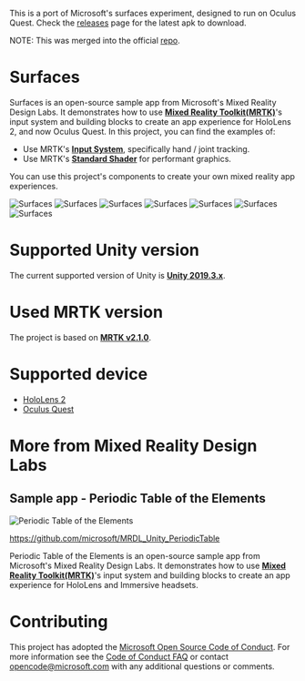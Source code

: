 This is a port of Microsoft's surfaces experiment, designed to run on Oculus Quest.
Check the [releases](https://github.com/provencher/MR_Surfaces_Oculus/releases) page for the latest apk to download.

NOTE: This was merged into the official [repo](https://github.com/microsoft/MRDL_Unity_Surfaces/tree/oculus).

# Surfaces
Surfaces is an open-source sample app from Microsoft's Mixed Reality Design Labs. It demonstrates how to use **[Mixed Reality Toolkit(MRTK)](https://github.com/Microsoft/MixedRealityToolkit-Unity)**'s input system and building blocks to create an app experience for HoloLens 2, and now Oculus Quest. In this project, you can find the examples of:
- Use MRTK's **[Input System](https://microsoft.github.io/MixedRealityToolkit-Unity/Documentation/Input/Overview.html)**, specifically hand / joint tracking.
- Use MRTK's **[Standard Shader](https://microsoft.github.io/MixedRealityToolkit-Unity/Documentation/README_MRTKStandardShader.html)** for performant graphics.

You can use this project's components to create your own mixed reality app experiences. 

<img src="External/ReadMeImages/MRDL_Surfaces_1.jpg" alt="Surfaces">
<img src="External/ReadMeImages/MRDL_Surfaces_2.jpg" alt="Surfaces">
<img src="External/ReadMeImages/MRDL_Surfaces_3.jpg" alt="Surfaces">
<img src="External/ReadMeImages/MRDL_Surfaces_4.jpg" alt="Surfaces">
<img src="External/ReadMeImages/MRDL_Surfaces_5.jpg" alt="Surfaces">
<img src="External/ReadMeImages/MRDL_Surfaces_6.jpg" alt="Surfaces">
<img src="External/ReadMeImages/MRDL_Surfaces_7.jpg" alt="Surfaces">


# Supported Unity version
The current supported version of Unity is [**Unity 2019.3.x**](https://unity3d.com/unity/qa/lts-releases?version=2019.2). 

# Used MRTK version
The project is based on [**MRTK v2.1.0**](https://github.com/microsoft/MixedRealityToolkit-Unity/releases/tag/v2.1.0). 

# Supported device
- [HoloLens 2](https://www.hololens.com)
- [Oculus Quest](https://github.com/provencher/MRTK-Quest)


# More from Mixed Reality Design Labs #
## Sample app - Periodic Table of the Elements ##
<img src="https://github.com/Microsoft/MRDesignLabs_Unity_PeriodicTable/blob/master/External/ReadMeImages/PeriodicTable_Hero.jpg" alt="Periodic Table of the Elements">

https://github.com/microsoft/MRDL_Unity_PeriodicTable

Periodic Table of the Elements is an open-source sample app from Microsoft's Mixed Reality Design Labs. It demonstrates how to use **[Mixed Reality Toolkit(MRTK)](https://github.com/Microsoft/MixedRealityToolkit-Unity)**'s input system and building blocks to create an app experience for HoloLens and Immersive headsets.


# Contributing

This project has adopted the [Microsoft Open Source Code of Conduct](https://opensource.microsoft.com/codeofconduct/). For more information see the [Code of Conduct FAQ](https://opensource.microsoft.com/codeofconduct/faq/) or contact [opencode@microsoft.com](mailto:opencode@microsoft.com) with any additional questions or comments.
